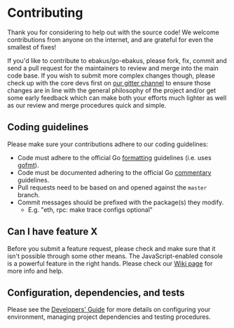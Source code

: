 # Contributing

Thank you for considering to help out with the source code! We welcome
contributions from anyone on the internet, and are grateful for even the
smallest of fixes!

If you'd like to contribute to ebakus/go-ebakus, please fork, fix, commit and send a
pull request for the maintainers to review and merge into the main code base. If
you wish to submit more complex changes though, please check up with the core
devs first on [our gitter channel](https://gitter.im/ebakus/go-ebakus) to
ensure those changes are in line with the general philosophy of the project
and/or get some early feedback which can make both your efforts much lighter as
well as our review and merge procedures quick and simple.

## Coding guidelines

Please make sure your contributions adhere to our coding guidelines:

 * Code must adhere to the official Go
[formatting](https://golang.org/doc/effective_go.html#formatting) guidelines
(i.e. uses [gofmt](https://golang.org/cmd/gofmt/)).
 * Code must be documented adhering to the official Go
[commentary](https://golang.org/doc/effective_go.html#commentary) guidelines.
 * Pull requests need to be based on and opened against the `master` branch.
 * Commit messages should be prefixed with the package(s) they modify.
   * E.g. "eth, rpc: make trace configs optional"

## Can I have feature X

Before you submit a feature request, please check and make sure that it isn't
possible through some other means. The JavaScript-enabled console is a powerful
feature in the right hands. Please check our
[Wiki page](https://github.com/ebakus/go-ebakus/wiki) for more info
and help.

## Configuration, dependencies, and tests

Please see the [Developers' Guide](https://github.com/ebakus/go-ebakus/wiki/Developers'-Guide)
for more details on configuring your environment, managing project dependencies
and testing procedures.
